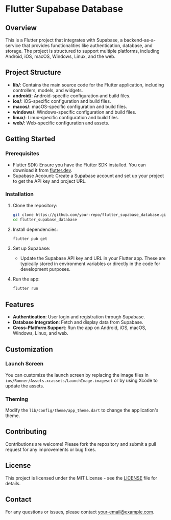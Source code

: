 # Flutter Supabase Database

## Overview

This is a Flutter project that integrates with Supabase, a backend-as-a-service that provides functionalities like authentication, database, and storage. The project is structured to support multiple platforms, including Android, iOS, macOS, Windows, Linux, and the web.

## Project Structure

- **lib/**: Contains the main source code for the Flutter application, including controllers, models, and widgets.
- **android/**: Android-specific configuration and build files.
- **ios/**: iOS-specific configuration and build files.
- **macos/**: macOS-specific configuration and build files.
- **windows/**: Windows-specific configuration and build files.
- **linux/**: Linux-specific configuration and build files.
- **web/**: Web-specific configuration and assets.

## Getting Started

### Prerequisites

- Flutter SDK: Ensure you have the Flutter SDK installed. You can download it from [flutter.dev](https://flutter.dev).
- Supabase Account: Create a Supabase account and set up your project to get the API key and project URL.

### Installation

1. Clone the repository:
   ```bash
   git clone https://github.com/your-repo/flutter_supabase_database.git
   cd flutter_supabase_database
   ```

2. Install dependencies:
   ```bash
   flutter pub get
   ```

3. Set up Supabase:
   - Update the Supabase API key and URL in your Flutter app. These are typically stored in environment variables or directly in the code for development purposes.

4. Run the app:
   ```bash
   flutter run
   ```

## Features

- **Authentication**: User login and registration through Supabase.
- **Database Integration**: Fetch and display data from Supabase.
- **Cross-Platform Support**: Run the app on Android, iOS, macOS, Windows, Linux, and web.

## Customization

### Launch Screen

You can customize the launch screen by replacing the image files in `ios/Runner/Assets.xcassets/LaunchImage.imageset` or by using Xcode to update the assets.

### Theming

Modify the `lib/config/theme/app_theme.dart` to change the application's theme.

## Contributing

Contributions are welcome! Please fork the repository and submit a pull request for any improvements or bug fixes.

## License

This project is licensed under the MIT License - see the [LICENSE](LICENSE) file for details.

## Contact

For any questions or issues, please contact [your-email@example.com](mailto:your-email@example.com).
